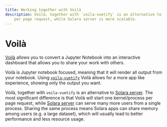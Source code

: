 ```yaml
---
title: Working together with Voilà
description: Voilà, together with `voila-vuetify` is an alternative to Solara server. The most significant difference is that Voilà will start one kernel/process
    per page request, while Solara server is more scalable.
---
```

# Voilà

[Voilà](https://voila.readthedocs.io/) allows you to convert a Jupyter Notebook into an interactive dashboard that allows you to share your work with others.

Voilà is Jupyter notebook focused, meaning that it will render all output from your notebook. Using [`voila-vuetify`](https://github.com/voila-dashboards/voila-vuetify) Voilà allows for a more app like experience, showing only the output you want.

Voilà, together with `voila-vuetify` is an alternative to [Solara server](./solara-server). The most significant difference is that Voilà will start one kernel/process per page request, while [Solara server](./solara-server) can serve many more users from a single process. Sharing the same process means Solara apps can share memory among users (e.g. a large dataset), which will usually lead to better performance and less resource usage.
